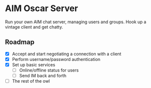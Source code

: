 # AIM Oscar Server

Run your own AIM chat server, managing users and groups. Hook up a vintage client and get chatty.

## Roadmap

- [x] Accept and start negotiating a connection with a client
- [x] Perform username/password authentication
- [x] Set up basic services
  - [ ] Online/offline status for users
  - [ ] Send IM back and forth
- [ ] The rest of the owl
